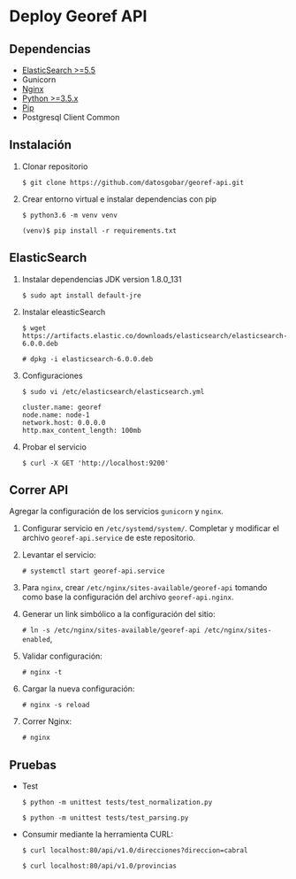 # Deploy Georef API

## Dependencias

- [ElasticSearch >=5.5](https://www.elastic.co/guide/en/elasticsearch/reference/current/_installation.html)
- Gunicorn
- [Nginx](https://nginx.org/)
- [Python >=3.5.x](https://www.python.org/downloads/)
- [Pip](https://pip.pypa.io/en/stable/installing/)
- Postgresql Client Common

## Instalación

1. Clonar repositorio

    `$ git clone https://github.com/datosgobar/georef-api.git`
    
2. Crear entorno virtual e instalar dependencias con pip

    `$ python3.6 -m venv venv`
    
    `(venv)$ pip install -r requirements.txt`
 
## ElasticSearch

1. Instalar dependencias JDK version 1.8.0_131

    `$ sudo apt install default-jre`
  
2. Instalar eleasticSearch

    `$ wget https://artifacts.elastic.co/downloads/elasticsearch/elasticsearch-6.0.0.deb`

    `# dpkg -i elasticsearch-6.0.0.deb`

3. Configuraciones

    `$ sudo vi /etc/elasticsearch/elasticsearch.yml`

    ```
    cluster.name: georef
    node.name: node-1
    network.host: 0.0.0.0
    http.max_content_length: 100mb
    ```
    
4. Probar el servicio

    `$ curl -X GET 'http://localhost:9200'`

## Correr API 

Agregar la configuración de los servicios `gunicorn` y `nginx`.

1. Configurar servicio en `/etc/systemd/system/`. Completar y modificar el archivo `georef-api.service` de este repositorio.

2. Levantar el servicio:

    `# systemctl start georef-api.service`

3. Para `nginx`, crear `/etc/nginx/sites-available/georef-api` tomando como base la configuración del archivo `georef-api.nginx`.

4. Generar un link simbólico a la configuración del sitio:

    `# ln -s /etc/nginx/sites-available/georef-api /etc/nginx/sites-enabled`,

5. Validar configuración:

    `# nginx -t`

6. Cargar la nueva configuración:

    `# nginx -s reload`

7. Correr Nginx:

    `# nginx`

## Pruebas

- Test

  `$ python -m unittest tests/test_normalization.py`
  
  `$ python -m unittest tests/test_parsing.py`
  
- Consumir mediante la herramienta CURL:

  `$ curl localhost:80/api/v1.0/direcciones?direccion=cabral`
  
  `$ curl localhost:80/api/v1.0/provincias`
